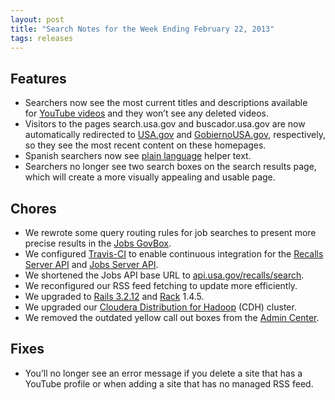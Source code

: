 ```yaml
---
layout: post
title: "Search Notes for the Week Ending February 22, 2013"
tags: releases
---
```

<p><h2>Features</h2>
<ul><li><span>Searchers now see the most current titles and descriptions available for <a href="/blog/how-to-add-your-social-media-to-our-index.html">YouTube videos</a> and they won’t see any deleted videos.</span></li>
<li><span><span>Visitors to the pages search.usa.gov and buscador.usa.gov are now automatically redirected to <a href="http://www.usa.gov/">USA.gov</a> and <a href="http://www.usa.gov/gobiernousa/">GobiernoUSA.gov</a>, respectively, so they see the most recent content on these homepages.</span></span></li>
<li><span>Spanish searchers now see <a href="http://www.plainlanguage.gov/">plain language</a> helper text.</span></li>
<li><span>Searchers no longer see two search boxes on the search results page, which will create a more visually appealing and usable page.</span></li>
</ul><h2>Chores</h2>
<ul><li>We rewrote some query routing rules for job searches to present more precise results in the <a href="/manual/govbox-jobs.html">Jobs GovBox</a>.</li>
<li>We configured <a href="https://travis-ci.org/">Travis-CI</a> to enable continuous integration for the <a href="https://github.com/GSA-OCSIT/recalls_api">Recalls Server API</a> and <a href="https://github.com/GSA-OCSIT/jobs_api">Jobs Server API</a>.</li>
<li>We shortened the Jobs API base URL to <a href="http://api.usa.gov/recalls/search">api.usa.gov/recalls/search</a>.</li>
<li><span>We reconfigured our RSS feed fetching to update more efficiently. </span></li>
<li>We upgraded to <a href="http://weblog.rubyonrails.org/2013/2/11/SEC-ANN-Rails-3-2-12-3-1-11-and-2-3-17-have-been-released/"><span>Rails 3.2.12</span></a> and <a href="http://rubygems.org/gems/rack">Rack</a> 1.4.5.</li>
<li><span>We upgraded our </span><a href="http://www.cloudera.com/content/cloudera/en/products/cdh.html">Cloudera Distribution for Hadoop</a><span> (CDH) cluster.</span></li>
<li><span>We removed the outdated yellow call out boxes from the <a href="http://search.usa.gov/affiliates/home">Admin Center</a>.</span></li>
</ul><h2>Fixes</h2>
<ul><li><span>You’ll no longer see an error message if you delete a site that has a YouTube profile or when adding a site that has no managed RSS feed.</span></li>
</ul></p>
